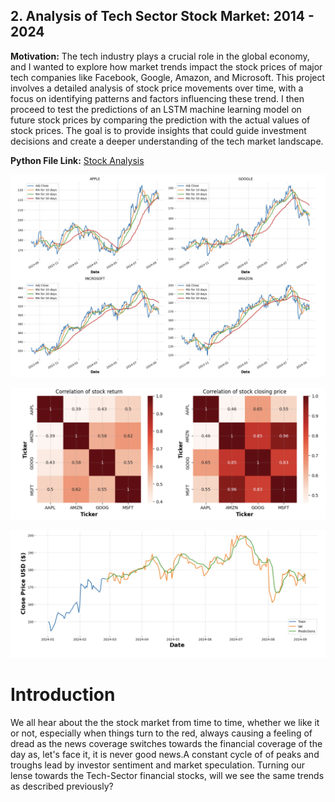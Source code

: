 ## 2. Analysis of Tech Sector Stock Market: 2014 - 2024

**Motivation:**
The tech industry plays a crucial role in the global economy, and I wanted to explore how market trends impact the stock prices of major tech companies like Facebook, Google, Amazon, and Microsoft. This project involves a detailed analysis of stock price movements over time, with a focus on identifying patterns and factors influencing these trend. I then proceed to test the predictions of an LSTM machine learning model on future stock prices by comparing the prediction with the actual values of stock prices. The goal is to provide insights that could guide investment decisions and create a deeper understanding of the tech market landscape.

**Python File Link:** [Stock Analysis](https://github.com/Tris123FC/Portfolio/blob/main/2_stock_analysis/tech-sector-analysis-2024.ipynb)

![Project Screenshot](images/Screenshot4.png)

![Project Screenshot](images/Screenshot2.png)

![Project Screenshot](images/Screenshot3.png)

# **Introduction**

We all hear about the the stock market from time to time, whether we like it or not, especially when things turn to the red, always causing a feeling of dread as the news coverage switches towards the financial coverage of the day as, let's face it, it is never good news.A constant cycle of of peaks and troughs lead by investor sentiment and market speculation. Turning our lense towards the Tech-Sector financial stocks, will we see the same trends as described previously?

